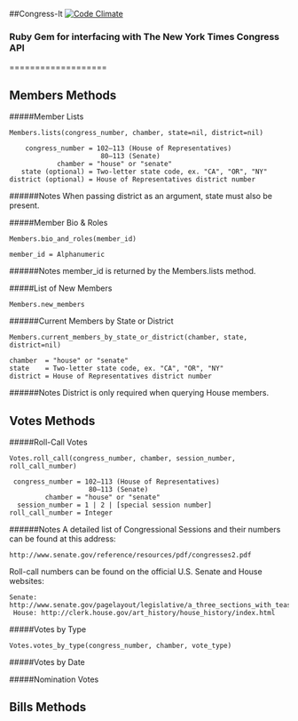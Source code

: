 ##Congress-It       [![Code Climate](https://codeclimate.com/github/badascii/NewYorkTimes-CongressAPI.png)](https://codeclimate.com/github/badascii/NewYorkTimes-CongressAPI)

### Ruby Gem for interfacing with The New York Times Congress API
===================

Members Methods
-------------------
#####Member Lists

```
Members.lists(congress_number, chamber, state=nil, district=nil)

    congress_number = 102–113 (House of Representatives)
                       80–113 (Senate)
            chamber = "house" or "senate"
   state (optional) = Two-letter state code, ex. "CA", "OR", "NY"
district (optional) = House of Representatives district number
```
######Notes 
When passing district as an argument, state must also be present.

#####Member Bio & Roles
```
Members.bio_and_roles(member_id)

member_id = Alphanumeric
```
######Notes
member_id is returned by the Members.lists method.

#####List of New Members
```
Members.new_members
```

######Current Members by State or District
```
Members.current_members_by_state_or_district(chamber, state, district=nil)

chamber  = "house" or "senate"
state    = Two-letter state code, ex. "CA", "OR", "NY"
district = House of Representatives district number
```
######Notes
District is only required when querying House members.

Votes Methods
-------------
#####Roll-Call Votes
```
Votes.roll_call(congress_number, chamber, session_number, roll_call_number)

 congress_number = 102–113 (House of Representatives)
                    80–113 (Senate)
         chamber = "house" or "senate"
  session_number = 1 | 2 | [special session number]
roll_call_number = Integer
```
######Notes
A detailed list of Congressional Sessions and their numbers can be found at this address:
```
http://www.senate.gov/reference/resources/pdf/congresses2.pdf
```
Roll-call numbers can be found on the official U.S. Senate and House websites:
```
Senate: http://www.senate.gov/pagelayout/legislative/a_three_sections_with_teasers/votes.htm
 House: http://clerk.house.gov/art_history/house_history/index.html
```


#####Votes by Type
```
Votes.votes_by_type(congress_number, chamber, vote_type)
```

#####Votes by Date

#####Nomination Votes


Bills Methods
-------------
